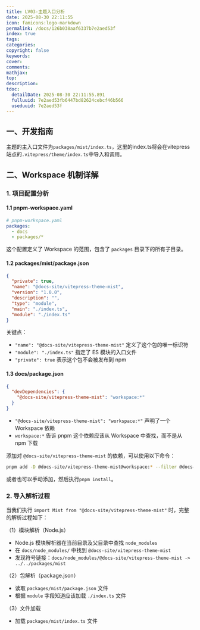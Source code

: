 ```yaml
---
title: LV03-主题入口分析
date: 2025-08-30 22:11:55
icon: famicons:logo-markdown
permalink: /docs/126b038aaf6337b7e2aed53f
index: true
tags:
categories:
copyright: false
keywords:
cover:
comments:
mathjax:
top:
description:
tdoc:
  detailDate: 2025-08-30 22:11:55.891
  fulluuid: 7e2aed53fb6447bd82624cebcf46b566
  useduuid: 7e2aed53f
---
```



## 一、开发指南

主题的主入口文件为`packages/mist/index.ts`，这里的index.ts将会在vitepress站点的`.vitepress/theme/index.ts`中导入和调用。

## 二、Workspace 机制详解

### 1. 项目配置分析

#### 1.1 pnpm-workspace.yaml

```yaml
# pnpm-workspace.yaml
packages:
  - docs
  - packages/*
```

这个配置定义了 Workspace 的范围，包含了 `packages` 目录下的所有子目录。

#### 1.2 packages/mist/package.json

```json
{
  "private": true,
  "name": "@docs-site/vitepress-theme-mist",
  "version": "1.0.0",
  "description": "",
  "type": "module",
  "main": "./index.ts",
  "module": "./index.ts"
}
```

关键点：
- `"name": "@docs-site/vitepress-theme-mist"` 定义了这个包的唯一标识符
- `"module": "./index.ts"` 指定了 ES 模块的入口文件
- `"private": true` 表示这个包不会被发布到 npm

#### 1.3 docs/package.json

```json
{
  "devDependencies": {
    "@docs-site/vitepress-theme-mist": "workspace:*"
  }
}
```

- `"@docs-site/vitepress-theme-mist": "workspace:*"` 声明了一个 Workspace 依赖
- `workspace:*` 告诉 pnpm 这个依赖应该从 Workspace 中查找，而不是从 npm 下载

添加对 `@docs-site/vitepress-theme-mist` 的依赖，可以使用以下命令：

```bash
pnpm add -D @docs-site/vitepress-theme-mist@workspace:* --filter @docs-site/vitepress-theme-mist-docs
```

或者也可以手动添加，然后执行`pnpm install`。

### 2. 导入解析过程

当我们执行 `import Mist from "@docs-site/vitepress-theme-mist"` 时，完整的解析过程如下：

（1）模块解析（Node.js）

- Node.js 模块解析器在当前目录及父目录中查找 `node_modules`
- 在 `docs/node_modules/` 中找到 `@docs-site/vitepress-theme-mist`
- 发现符号链接：`docs/node_modules/@docs-site/vitepress-theme-mist -> ../../packages/mist`

（2）包解析（package.json）

- 读取 `packages/mist/package.json` 文件
- 根据 `module` 字段知道应该加载 `./index.ts` 文件

（3）文件加载

- 加载 `packages/mist/index.ts` 文件


